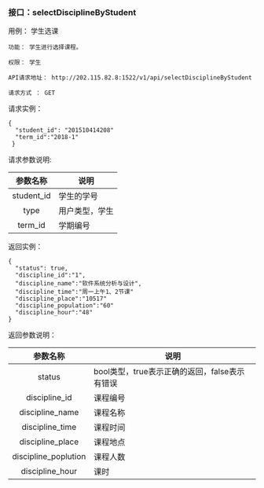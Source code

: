 ### 接口：selectDisciplineByStudent 

用例： 学生选课

    功能： 学生进行选择课程。

    权限： 学生

    API请求地址： http://202.115.82.8:1522/v1/api/selectDisciplineByStudent 

    请求方式 ： GET

请求实例：

    {
      "student_id": "201510414208"
      "term_id":"2018-1"
     }
     
请求参数说明:

| 参数名称 | 说明 |
|:------:|------|
| student_id |	学生的学号|
| type |	用户类型，学生|
| term_id |	学期编号|

返回实例：

    {
      "status": true,
      "discipline_id":"1",
      "discipline_name":"软件系统分析与设计",
      "discipline_time":"周一上午1、2节课"
      "discipline_place":"10517"
      "discipline_population":"60"
      "discipline_hour":"48"
    }
  
返回参数说明：

| 参数名称 | 说明 |
|:------:|------|
| status |	bool类型，true表示正确的返回，false表示有错误 |
| discipline_id |	课程编号 |
| discipline_name |	课程名称 |
| discipline_time |	课程时间 |
| discipline_place | 课程地点 |
| discipline_poplution | 课程人数 |
| discipline_hour |	课时 |